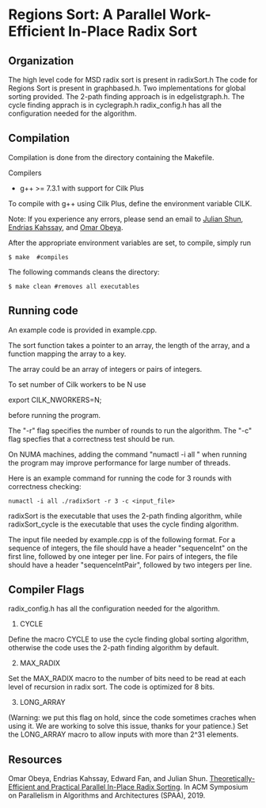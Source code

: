 Regions Sort: A Parallel Work-Efficient In-Place Radix Sort
======================


Organization
--------

The high level code for MSD radix sort is present in radixSort.h
The code for Regions Sort is present in graphbased.h.
Two implementations for global sorting provided.
The 2-path finding approach is in edgelistgraph.h.
The cycle finding apprach is in cyclegraph.h
radix\_config.h has all the configuration needed for the algorithm.

Compilation
--------

Compilation is done from the directory containing the Makefile.

Compilers

* g++ &gt;= 7.3.1 with support for Cilk Plus

To compile with g++ using Cilk Plus, define the environment variable
CILK.
 
Note: If you
experience any errors, please send an email to [Julian Shun](mailto:jshun@mit.edu), [Endrias Kahssay](mailto:endrias@mit.edu), and [Omar Obeya](mailto:omarobeya@gmail.com).

After the appropriate environment variables are set, to compile,
simply run

```
$ make  #compiles
```

The following commands cleans the directory:
```
$ make clean #removes all executables
```

Running code
-------
An example code is provided in example.cpp.

The sort function takes a pointer to an array, the length of the array, and a function mapping the array to a key.

The array could be an array of integers or pairs of integers.

To set number of Cilk workers to be N use

export CILK\_NWORKERS=N; 

before running the program.

The "-r" flag specifies the number of rounds to run the algorithm. The "-c" flag specfies that a correctness test should be run.

On NUMA machines, adding the command "numactl -i all " when running
the program may improve performance for large number of threads.

Here is an example command for running the code for 3 rounds with correctness checking:

```
numactl -i all ./radixSort -r 3 -c <input_file> 
```

radixSort is the executable that uses the 2-path finding algorithm,
while radixSort\_cycle is the executable that uses the cycle finding
algorithm.

The input file needed by example.cpp is of the following format. For a
sequence of integers, the file should have a header "sequenceInt" on
the first line, followed by one integer per line. For pairs of
integers, the file should have a header "sequenceIntPair", followed by
two integers per line.



Compiler Flags
---------
radix\_config.h has all the configuration needed for the algorithm.

1. CYCLE

Define the macro CYCLE to use the cycle finding global sorting
algorithm, otherwise the code uses the 2-path finding algorithm by default.

2. MAX\_RADIX

Set the MAX\_RADIX macro to the number of bits need to be read at each level of recursion in radix sort.
The code is optimized for 8 bits.

3. LONG\_ARRAY

(Warning: we put this flag on hold, since the code sometimes craches when using it. We are working to solve this issue, thanks for your patience.)
Set the LONG\_ARRAY macro to allow inputs with more than 2^31 elements.


Resources  
-------- 

Omar Obeya, Endrias Kahssay, Edward Fan, and Julian Shun. [Theoretically-Efficient and Practical Parallel In-Place Radix Sorting](https://people.csail.mit.edu/jshun/RegionsSort.pdf). In ACM Symposium on
Parallelism in Algorithms and Architectures (SPAA), 2019.
